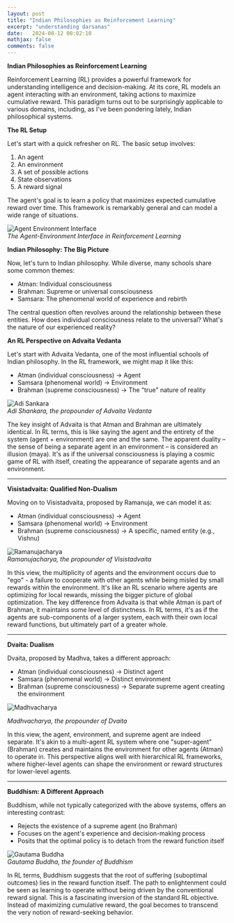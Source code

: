 ```yaml
---
layout: post
title: "Indian Philosophies as Reinforcement Learning"
excerpt: "understanding darsanas"
date:   2024-08-12 00:02:10
mathjax: false
comments: false
---
```


**Indian Philosophies as Reinforcement Learning**

Reinforcement Learning (RL) provides a powerful framework for understanding intelligence and decision-making. At its core, RL models an agent interacting with an environment, taking actions to maximize cumulative reward. This paradigm turns out to be surprisingly applicable to various domains, including, as I've been pondering lately, Indian philosophical systems.

**The RL Setup**

Let's start with a quick refresher on RL. The basic setup involves:

1. An agent
2. An environment
3. A set of possible actions
4. State observations
5. A reward signal

The agent's goal is to learn a policy that maximizes expected cumulative reward over time. This framework is remarkably general and can model a wide range of situations.

![*Agent Environment Interface*](/assets/agentinterface.png)
<br>
*The Agent-Environment Interface in Reinforcement Learning*

**Indian Philosophy: The Big Picture**

Now, let's turn to Indian philosophy. While diverse, many schools share some common themes:

- Atman: Individual consciousness
- Brahman: Supreme or universal consciousness
- Samsara: The phenomenal world of experience and rebirth

The central question often revolves around the relationship between these entities. How does individual consciousness relate to the universal? What's the nature of our experienced reality?

**An RL Perspective on Advaita Vedanta**

Let's start with Advaita Vedanta, one of the most influential schools of Indian philosophy. In the RL framework, we might map it like this:

- Atman (individual consciousness) → Agent
- Samsara (phenomenal world) → Environment
- Brahman (supreme consciousness) → The "true" nature of reality

![*Adi Sankara*](/assets/sankara.jpg)
<br>
*Adi Shankara, the propounder of Advaita Vedanta*

The key insight of Advaita is that Atman and Brahman are ultimately identical. In RL terms, this is like saying the agent and the entirety of the system (agent + environment) are one and the same. The apparent duality – the sense of being a separate agent in an environment – is considered an illusion (maya). It's as if the universal consciousness is playing a cosmic game of RL with itself, creating the appearance of separate agents and an environment.

---

**Visistadvaita: Qualified Non-Dualism**

Moving on to Visistadvaita, proposed by Ramanuja, we can model it as:

- Atman (individual consciousness) → Agent
- Samsara (phenomenal world) → Environment
- Brahman (supreme consciousness) → A specific, named entity (e.g., Vishnu)

![*Ramanujacharya*](/assets/ramanuja.jpg)
<br>
*Ramanujacharya, the propounder of Visistadvaita*

In this view, the multiplicity of agents and the environment occurs due to "ego" - a failure to cooperate with other agents while being misled by small rewards within the environment. It's like an RL scenario where agents are optimizing for local rewards, missing the bigger picture of global optimization. The key difference from Advaita is that while Atman is part of Brahman, it maintains some level of distinctness. In RL terms, it's as if the agents are sub-components of a larger system, each with their own local reward functions, but ultimately part of a greater whole.

---

**Dvaita: Dualism**

Dvaita, proposed by Madhva, takes a different approach:

- Atman (individual consciousness) → Distinct agent
- Samsara (phenomenal world) → Distinct environment
- Brahman (supreme consciousness) → Separate supreme agent creating the environment

![*Madhvacharya*](/assets/madhva.jpg) 

*Madhvacharya, the propounder of Dvaita*

In this view, the agent, environment, and supreme agent are indeed separate. It's akin to a multi-agent RL system where one "super-agent" (Brahman) creates and maintains the environment for other agents (Atman) to operate in. This perspective aligns well with hierarchical RL frameworks, where higher-level agents can shape the environment or reward structures for lower-level agents.

---

**Buddhism: A Different Approach**

Buddhism, while not typically categorized with the above systems, offers an interesting contrast:

- Rejects the existence of a supreme agent (no Brahman)
- Focuses on the agent's experience and decision-making process
- Posits that the optimal policy is to detach from the reward function itself

![*Gautama Buddha*](/assets/buddha.jpg)
<br>
*Gautama Buddha, the founder of Buddhism*

In RL terms, Buddhism suggests that the root of suffering (suboptimal outcomes) lies in the reward function itself. The path to enlightenment could be seen as learning to operate without being driven by the conventional reward signal. This is a fascinating inversion of the standard RL objective. Instead of maximizing cumulative reward, the goal becomes to transcend the very notion of reward-seeking behavior.
